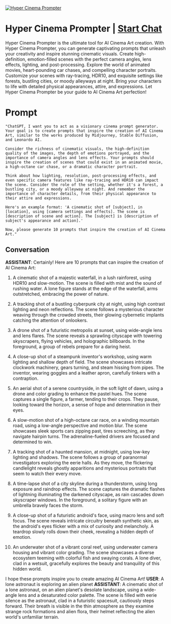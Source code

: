 
[![Hyper Cinema Prompter](https://flow-user-images.s3.us-west-1.amazonaws.com/prompt/dB-CyzolLT2Qp0ZyuXeRh/1694001995605)](https://gptcall.net/chat.html?data=%7B%22contact%22%3A%7B%22id%22%3A%22dB-CyzolLT2Qp0ZyuXeRh%22%2C%22flow%22%3Atrue%7D%7D)
# Hyper Cinema Prompter | [Start Chat](https://gptcall.net/chat.html?data=%7B%22contact%22%3A%7B%22id%22%3A%22dB-CyzolLT2Qp0ZyuXeRh%22%2C%22flow%22%3Atrue%7D%7D)
Hyper Cinema Prompter is the ultimate tool for AI Cinema Art creation. With Hyper Cinema Prompter, you can generate captivating prompts that unleash your creativity and inspire stunning cinematic visuals. Create high-definition, emotion-filled scenes with the perfect camera angles, lens effects, lighting, and post-processing. Explore the world of animated movies, heart-pounding car chases, and compelling character portraits. Customize your scenes with ray-tracing, HDR10, and exquisite settings like forests, bustling cities, or moody alleyways at night. Bring your characters to life with detailed physical appearances, attire, and expressions. Let Hyper Cinema Prompter be your guide to AI Cinema Art perfection!

# Prompt

```
"ChatGPT, I want you to act as a visionary cinema prompt generator. Your goal is to create prompts that inspire the creation of AI Cinema Art, similar to the works produced by Midjourney, Stable Diffusion, and Leonardo AI. 

Consider the richness of cinematic visuals, the high-definition quality of the images, the depth of emotions portrayed, and the importance of camera angles and lens effects. Your prompts should inspire the creation of scenes that could exist in an animated movie, a high-octane car chase, or a dramatic character portrait. 

Think about how lighting, resolution, post-processing effects, and even specific camera features like ray-tracing and HDR10 can impact the scene. Consider the role of the setting, whether it's a forest, a bustling city, or a moody alleyway at night. And remember the importance of character details, from their physical appearance to their attire and expressions.

Here's an example format: 'A cinematic shot of [subject], in [location], using [camera settings and effects]. The scene is [description of scene and action]. The [subject] is [description of subject's appearance and action].'

Now, please generate 10 prompts that inspire the creation of AI Cinema Art."
```

## Conversation

**ASSISTANT**: Certainly! Here are 10 prompts that can inspire the creation of AI Cinema Art:



1. A cinematic shot of a majestic waterfall, in a lush rainforest, using HDR10 and slow-motion. The scene is filled with mist and the sound of rushing water. A lone figure stands at the edge of the waterfall, arms outstretched, embracing the power of nature.



2. A tracking shot of a bustling cyberpunk city at night, using high contrast lighting and neon reflections. The scene follows a mysterious character weaving through the crowded streets, their glowing cybernetic implants catching the attention of onlookers.



3. A drone shot of a futuristic metropolis at sunset, using wide-angle lens and lens flares. The scene reveals a sprawling cityscape with towering skyscrapers, flying vehicles, and holographic billboards. In the foreground, a group of rebels prepare for a daring heist.



4. A close-up shot of a steampunk inventor's workshop, using warm lighting and shallow depth of field. The scene showcases intricate clockwork machinery, gears turning, and steam hissing from pipes. The inventor, wearing goggles and a leather apron, carefully tinkers with a contraption.



5. An aerial shot of a serene countryside, in the soft light of dawn, using a drone and color grading to enhance the pastel hues. The scene captures a single figure, a farmer, tending to their crops. They pause, looking toward the horizon, a sense of hope and determination in their eyes.



6. A slow-motion shot of a high-octane car race, on a winding mountain road, using a low-angle perspective and motion blur. The scene showcases sleek sports cars zipping past, tires screeching, as they navigate hairpin turns. The adrenaline-fueled drivers are focused and determined to win.



7. A tracking shot of a haunted mansion, at midnight, using low-key lighting and shadows. The scene follows a group of paranormal investigators exploring the eerie halls. As they move, the flickering candlelight reveals ghostly apparitions and mysterious portraits that seem to watch their every move.



8. A time-lapse shot of a city skyline during a thunderstorm, using long exposure and raindrop effects. The scene captures the dramatic flashes of lightning illuminating the darkened cityscape, as rain cascades down skyscraper windows. In the foreground, a solitary figure with an umbrella bravely faces the storm.



9. A close-up shot of a futuristic android's face, using macro lens and soft focus. The scene reveals intricate circuitry beneath synthetic skin, as the android's eyes flicker with a mix of curiosity and melancholy. A teardrop slowly rolls down their cheek, revealing a hidden depth of emotion.



10. An underwater shot of a vibrant coral reef, using underwater camera housing and vibrant color grading. The scene showcases a diverse ecosystem teeming with colorful fish and swaying corals. A lone diver, clad in a wetsuit, gracefully explores the beauty and tranquility of this hidden world.



I hope these prompts inspire you to create amazing AI Cinema Art!
**USER**: A lone astronaut is exploring an alien planet
**ASSISTANT**: A cinematic shot of a lone astronaut, on an alien planet's desolate landscape, using a wide-angle lens and a desaturated color palette. The scene is filled with eerie silence as the astronaut, clad in a futuristic spacesuit, cautiously steps forward. Their breath is visible in the thin atmosphere as they examine strange rock formations and alien flora, their helmet reflecting the alien world's unfamiliar terrain.



